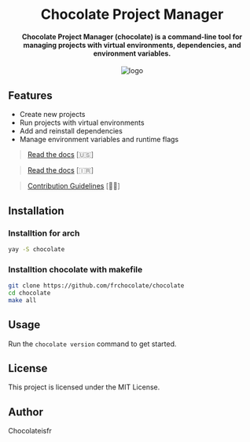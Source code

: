 <h1 align="center"> Chocolate Project Manager
</h1>
<h4 align="center">
Chocolate Project Manager (chocolate) is a command-line tool for managing projects with virtual environments, dependencies, and environment variables.
</h4>

<p align="center">
  <img src="https://socialify.git.ci/frchocolate/chocolate/image?custom_description=A+Modern+Python+Project+Manager&description=1&font=Source+Code+Pro&forks=1&issues=1&language=1&name=1&owner=1&pattern=Circuit+Board&pulls=1&stargazers=1&theme=Dark" alt="logo">
</p>



## Features
- Create new projects
- Run projects with virtual environments
- Add and reinstall dependencies
- Manage environment variables and runtime flags

> [Read the docs](DOCS.md) [🇺🇸]

> [Read the docs](DOCSfa.md) [🇮🇷]

> [Contribution Guidelines](contribute.md) [🧑‍⚕️]

## Installation

### Installtion for arch
```sh
yay -S chocolate
```


### Installtion chocolate with makefile

```sh
git clone https://github.com/frchocolate/chocolate
cd chocolate
make all
```

## Usage
Run the `chocolate version` command to get started.



## License
This project is licensed under the MIT License.

## Author
Chocolateisfr
